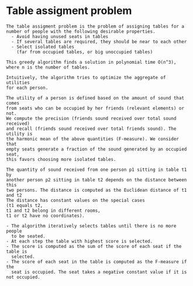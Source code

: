 # Table assigment problem
    The table assigment problem is the problem of assigning tables for a 
    number of people with the following desirable properties.
      - Avoid having unused seats in tables
      - If several tables are required, they should be near to each other
      - Select isolated tables
        (far from occupied tables, or big unoccupied tables)

    This greedy algorithm finds a solution in polynomial time O(n^3),
    where n is the number of tables.

    Intuitively, the algorithm tries to optimize the aggregate of utilities
    for each person.

    The utility of a person is defined based on the amount of sound that comes
    from seats who can be occupied by her friends (relevant elements) or not.
    We compute the precision (friends sound received over total sound received)
    and recall (friends sound received over total friends sound). The utility is
    the harmonic mean of the above quantities (F-measure). We consider that
    empty seats generate a fraction of the sound generated by an occupied seat,
    this favors choosing more isolated tables.

    The quantity of sound received from one person p1 sitting in table t1 by
    another person p2 sitting in table t2 depends on the distance between this
    two persons. The distance is computed as the Euclidean distance of t1 and t2
    The distance has constant values on the special cases
    (t1 equals t2,
    t1 and t2 belong in different rooms,
    t1 or t2 have no coordinates).

    - The algorithm iteratively selects tables until there is no more people
      to be seated.
    - At each step the table with highest score is selected.
    - The score is computed as the sum of the score of each seat if the table is
      selected.
    - The score of each seat in the table is computed as the F-measure if the
      seat is occupied. The seat takes a negative constant value if it is not occupied.
